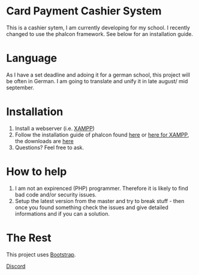 # Card Payment Cashier System
This is a cashier sytem, I am currently developing for my school. I recently changed to use the phalcon framework. See below for an installation guide.

# Language #
As I have a set deadline and adoing it for a german school, this project will be often in German. I am going to translate and unify it in late august/ mid september.

# Installation #
1. Install a webserver (i.e. [XAMPP](https://www.apachefriends.org/index.html))
2. Follow the installation guide of phalcon found [here](https://github.com/phalcon/cphalcon) or [here for XAMPP](https://docs.phalconphp.com/en/3.3/webserver-xampp), the downloads are [here](https://github.com/phalcon/cphalcon/releases/tag/v3.4.0)
3. Questions? Feel free to ask.

# How to help #
1. I am not an expirenced (PHP) programmer. Therefore it is likely to find bad code and/or security issues.
2. Setup the latest version from the master and try to break stuff - then once you found something check the issues and give detailed informations and if you can a solution.

# The Rest #
This project uses [Bootstrap](https://github.com/twbs/bootstrap/).

[Discord](https://discord.gg/hVZAzyr)
